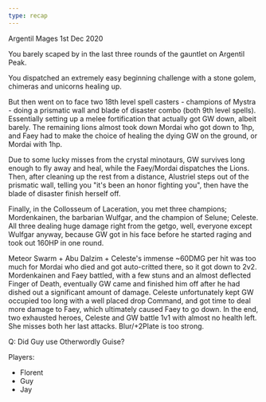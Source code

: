 ```yaml
---
type: recap
---
```


Argentil Mages
1st Dec 2020

You barely scaped by in the last three rounds of the gauntlet on Argentil Peak.

You dispatched an extremely easy beginning challenge with a stone golem, chimeras and unicorns healing up.

But then went on to face two 18th level spell casters - champions of Mystra - doing a prismatic wall and blade of disaster combo (both 9th level spells). Essentially setting up a melee fortification that actually got GW down, albeit barely. The remaining lions almost took down Mordai who got down to 1hp, and Faey had to make the choice of healing the dying GW on the ground, or Mordai with 1hp.

Due to some lucky misses from the crystal minotaurs, GW survives long enough to fly away and heal, while the Faey/Mordai dispatches the Lions. Then, after cleaning up the rest from a distance, Alustriel steps out of the prismatic wall, telling you "it's been an honor fighting you", then have the blade of disaster finish herself off.

Finally, in the Collosseum of Laceration, you met three champions; Mordenkainen, the barbarian Wulfgar, and the champion of Selune; Celeste.
All three dealing huge damage right from the getgo, well, everyone except Wulfgar anyway, because GW got in his face before he started raging and took out 160HP in one round.

Meteor Swarm + Abu Dalzim + Celeste's immense ~60DMG per hit was too much for Mordai who died and got auto-critted there, so it got down to 2v2. Mordenkainen and Faey battled, with a few stuns and an almost deflected Finger of Death, eventually GW came and finished him off after he had dished out a significant amount of damage.
Celeste unfortunately kept GW occupied too long with a well placed drop Command, and got time to deal more damage to Faey, which ultimately caused Faey to go down.
In the end, two exhausted heroes, Celeste and GW battle 1v1 with almost no health left. She misses both her last attacks. Blur/+2Plate is too strong.

Q: Did Guy use Otherwordly Guise?

Players:
- Florent
- Guy
- Jay
